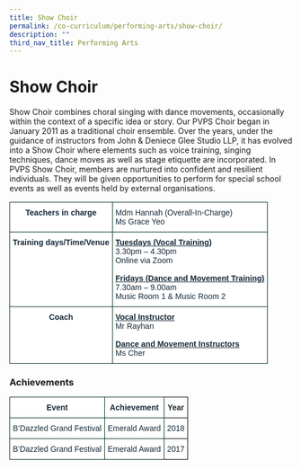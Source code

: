 ```yaml
---
title: Show Choir
permalink: /co-curriculum/performing-arts/show-choir/
description: ""
third_nav_title: Performing Arts
---
```

# **Show Choir**

Show Choir combines choral singing with dance movements, occasionally within the context of a specific idea or story. Our PVPS Choir began in January 2011 as a traditional choir ensemble. Over the years, under the guidance of instructors from John & Deniece Glee Studio LLP, it has evolved into a Show Choir where elements such as voice training, singing techniques, dance moves as well as stage etiquette are incorporated. In PVPS Show Choir, members are nurtured into confident and resilient individuals. They will be given opportunities to perform for special school events as well as events held by external organisations.


<table style="border-collapse:collapse;border-spacing:0" class="tg"><thead><tr><th style="background-color:#FFF;border-color:#002d13;border-style:solid;border-width:1px;color:#162837;font-family:Arial, sans-serif;font-size:14px;font-weight:bold;overflow:hidden;padding:10px 5px;text-align:center;vertical-align:top;word-break:normal">Teachers in charge<br></th><th style="background-color:#FFF;border-color:#002d13;border-style:solid;border-width:1px;color:#162837;font-family:Arial, sans-serif;font-size:14px;font-weight:normal;overflow:hidden;padding:10px 5px;text-align:left;vertical-align:top;word-break:normal"><span style="background-color:initial">Mdm Hannah (Overall-In-Charge)</span><br><span style="background-color:initial">Ms Grace Yeo</span></th></tr></thead><tbody><tr><td style="background-color:#FFF;border-color:#002d13;border-style:solid;border-width:1px;color:#162837;font-family:Arial, sans-serif;font-size:14px;font-weight:bold;overflow:hidden;padding:10px 5px;text-align:center;vertical-align:top;word-break:normal">Training days/Time/Venue<br></td><td style="background-color:#FFF;border-color:#002d13;border-style:solid;border-width:1px;color:#162837;font-family:Arial, sans-serif;font-size:14px;overflow:hidden;padding:10px 5px;text-align:left;vertical-align:top;word-break:normal"><span style="font-weight:bold;text-decoration:underline">Tuesdays (Vocal Training)</span><br><span style="background-color:initial">3.30pm – 4.30pm</span><br><span style="background-color:initial">Online via Zoom</span><br><br><span style="font-weight:bold;text-decoration:underline">Fridays (Dance and Movement Training)</span><br><span style="background-color:initial">7.30am – 9.00am</span><br><span style="background-color:initial">Music Room 1 &amp; </span> Music Room 2</td></tr><tr><td style="background-color:#FFF;border-color:#002d13;border-style:solid;border-width:1px;color:#162837;font-family:Arial, sans-serif;font-size:14px;font-weight:bold;overflow:hidden;padding:10px 5px;text-align:center;vertical-align:top;word-break:normal">Coach<br></td><td style="background-color:#FFF;border-color:#002d13;border-style:solid;border-width:1px;color:#162837;font-family:Arial, sans-serif;font-size:14px;overflow:hidden;padding:10px 5px;text-align:left;vertical-align:top;word-break:normal"><span style="font-weight:bold;text-decoration:underline">Vocal Instructor</span><br><span style="background-color:initial">Mr Rayhan</span><br><br><span style="font-weight:bold;text-decoration:underline">Dance and Movement Instructors</span><br><span style="background-color:initial">Ms Cher</span></td></tr></tbody></table>




### Achievements



<table style="border-collapse:collapse;border-spacing:0" class="tg"><thead><tr><th style="background-color:#FFF;border-color:#002d13;border-style:solid;border-width:1px;color:#162837;font-family:Arial, sans-serif;font-size:14px;font-weight:bold;overflow:hidden;padding:10px 5px;text-align:center;vertical-align:top;word-break:normal">Event</th><th style="background-color:#FFF;border-color:#002d13;border-style:solid;border-width:1px;color:#162837;font-family:Arial, sans-serif;font-size:14px;font-weight:bold;overflow:hidden;padding:10px 5px;text-align:center;vertical-align:top;word-break:normal">Achievement</th><th style="background-color:#FFF;border-color:black;border-style:solid;border-width:1px;color:#162837;font-family:Arial, sans-serif;font-size:14px;font-weight:bold;overflow:hidden;padding:10px 5px;text-align:center;vertical-align:top;word-break:normal">Year</th></tr></thead><tbody><tr><td style="background-color:#FFF;border-color:#002d13;border-style:solid;border-width:1px;color:#162837;font-family:Arial, sans-serif;font-size:14px;overflow:hidden;padding:10px 5px;text-align:center;vertical-align:middle;word-break:normal">B’Dazzled Grand Festival<br></td><td style="background-color:#FFF;border-color:#002d13;border-style:solid;border-width:1px;color:#162837;font-family:Arial, sans-serif;font-size:14px;overflow:hidden;padding:10px 5px;text-align:center;vertical-align:middle;word-break:normal">Emerald Award<br></td><td style="background-color:#FFF;border-color:black;border-style:solid;border-width:1px;color:#162837;font-family:Arial, sans-serif;font-size:14px;overflow:hidden;padding:10px 5px;text-align:center;vertical-align:middle;word-break:normal">2018<br></td></tr><tr><td style="background-color:#FFF;border-color:#002d13;border-style:solid;border-width:1px;color:#162837;font-family:Arial, sans-serif;font-size:14px;overflow:hidden;padding:10px 5px;text-align:center;vertical-align:middle;word-break:normal">B’Dazzled Grand Festival<br></td><td style="background-color:#FFF;border-color:#002d13;border-style:solid;border-width:1px;color:#162837;font-family:Arial, sans-serif;font-size:14px;overflow:hidden;padding:10px 5px;text-align:center;vertical-align:middle;word-break:normal">Emerald Award<br></td><td style="background-color:#FFF;border-color:black;border-style:solid;border-width:1px;color:#162837;font-family:Arial, sans-serif;font-size:14px;overflow:hidden;padding:10px 5px;text-align:center;vertical-align:middle;word-break:normal">2017</td></tr></tbody></table>